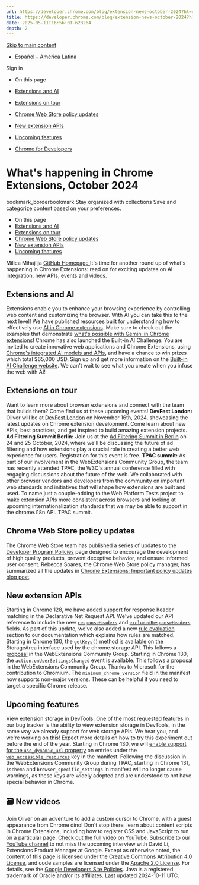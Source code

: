 ```yaml
---
url: https://developer.chrome.com/blog/extension-news-october-2024?hl=en
title: https://developer.chrome.com/blog/extension-news-october-2024?hl=en
date: 2025-05-11T16:56:01.623264
depth: 2
---
```


[ Skip to main content ](https://developer.chrome.com/blog/extension-news-october-2024?hl=en#main-content)
  * [Español – América Latina](https://developer.chrome.com/blog/extension-news-october-2024?hl=es-419)

Sign in


  * On this page
  * [Extensions and AI](https://developer.chrome.com/blog/extension-news-october-2024?hl=en#extensions_and_ai)
  * [Extensions on tour](https://developer.chrome.com/blog/extension-news-october-2024?hl=en#extensions_on_tour)
  * [Chrome Web Store policy updates](https://developer.chrome.com/blog/extension-news-october-2024?hl=en#chrome_web_store_policy_updates)
  * [New extension APIs](https://developer.chrome.com/blog/extension-news-october-2024?hl=en#new_extension_apis)
  * [Upcoming features](https://developer.chrome.com/blog/extension-news-october-2024?hl=en#upcoming_features)


  * [ Chrome for Developers ](https://developer.chrome.com/)


#  What's happening in Chrome Extensions, October 2024 
bookmark_borderbookmark Stay organized with collections  Save and categorize content based on your preferences.
  * On this page
  * [Extensions and AI](https://developer.chrome.com/blog/extension-news-october-2024?hl=en#extensions_and_ai)
  * [Extensions on tour](https://developer.chrome.com/blog/extension-news-october-2024?hl=en#extensions_on_tour)
  * [Chrome Web Store policy updates](https://developer.chrome.com/blog/extension-news-october-2024?hl=en#chrome_web_store_policy_updates)
  * [New extension APIs](https://developer.chrome.com/blog/extension-news-october-2024?hl=en#new_extension_apis)
  * [Upcoming features](https://developer.chrome.com/blog/extension-news-october-2024?hl=en#upcoming_features)


Milica Mihajlija 
[ GitHub ](https://github.com/mihajlija) [ Homepage ](https://mihajlija.github.io/)
It's time for another round up of what's happening in Chrome Extensions: read on for exciting updates on AI integration, new APIs, events and videos.
## Extensions and AI
Extensions enable you to enhance your browsing experience by controlling web content and customizing the browser. With AI you can take this to the next level! We have published resources built for understanding how to effectively use [AI in Chrome extensions](https://developer.chrome.com/docs/extensions/ai). Make sure to check out the examples that demonstrate [what's possible with Gemini in Chrome extensions](https://developer.chrome.com/docs/extensions/ai#ai-powered-extensions-in-action)!
Chrome has also launched the Built-in AI Challenge: You are invited to create innovative web applications and Chrome Extensions, using [Chrome's integrated AI models and APIs](https://developer.chrome.com/docs/ai/built-in), and have a chance to win prizes which total $65,000 USD.
Sign up and get more information on the [Built-in AI Challenge website](https://goo.gle/ChromeAIChallenge). We can't wait to see what you create when you infuse the web with AI!
## Extensions on tour
Want to learn more about browser extensions and connect with the team that builds them? Come find us at these upcoming events!
**DevFest London:** Oliver will be at [DevFest London](https://devfestlondon.com/) on November 16th, 2024, showcasing the latest updates on Chrome extension development. Come learn about new APIs, best practices, and get inspired to build amazing extension projects.
**Ad Filtering Summit Berlin:** Join us at the [Ad Filtering Summit in Berlin](https://adfilteringdevsummit.com/sessions/public/-NXuG6IckpLeVt7jyeIm) on 24 and 25 October, 2024, where we'll be discussing the future of ad filtering and how extensions play a crucial role in creating a better web experience for users. Registration for this event is free.
**TPAC summit:** As part of our involvement in the WebExtensions Community Group, the team has recently attended TPAC, the W3C's annual conference filled with engaging discussions about the future of the web. We collaborated with other browser vendors and developers from the community on important web standards and initiatives that will shape how extensions are built and used. To name just a couple–adding to the Web Platform Tests project to make extension APIs more consistent across browsers and looking at upcoming internationalization standards that we may be able to support in the chrome.i18n API.
TPAC summit.
## Chrome Web Store policy updates
The Chrome Web Store team has published a series of updates to the [Developer Program Policies](https://developer.chrome.com/docs/webstore/program-policies) page designed to encourage the development of high quality products, prevent deceptive behavior, and ensure informed user consent. Rebecca Soares, the Chrome Web Store policy manager, has summarized all the updates in [Chrome Extensions: Important policy updates blog post](https://developer.chrome.com/blog/cws-policy-updates-2024).
## New extension APIs
Starting in Chrome 128, we have added support for response header matching in the Declarative Net Request API. We've updated our API reference to include the new [`responseHeaders`](https://developer.chrome.com/docs/extensions/reference/api/declarativeNetRequest#property-RuleCondition-responseHeaders) and [`excludedResponseHeaders`](https://developer.chrome.com/docs/extensions/reference/api/declarativeNetRequest#property-RuleCondition-excludedResponseHeaders) fields. As part of this update, we've also added a new [rule evaluation](https://developer.chrome.com/docs/extensions/reference/api/declarativeNetRequest#implementation-matching-algorithm) section to our documentation which explains how rules are matched.
Starting in Chrome 130, the [`getKeys()`](https://developer.chrome.com/docs/extensions/reference/api/storage#method-StorageArea-getKeys) method is available on the StorageArea interface used by the chrome.storage API. This follows a [proposal](https://github.com/w3c/webextensions/issues/601) in the WebExtensions Community Group.
Starting in Chrome 130, the [`action.onUserSettingsChanged`](https://developer.chrome.com/docs/extensions/reference/api/action#event-onUserSettingsChanged) event is available. This follows a [proposal](https://github.com/w3c/webextensions/blob/main/proposals/action-on-user-settings-changed-api.md) in the WebExtensions Community Group. Thanks to Microsoft for the contribution to Chromium.
The `minimum_chrome_version` field in the manifest now supports non-major versions. These can be helpful if you need to target a specific Chrome release.
## Upcoming features
View extension storage in DevTools: One of the most requested features in our bug tracker is the ability to view extension storage in DevTools, in the same way we already support for web storage APIs. We hear you, and we're working on this! Expect more details on how to try this experiment out before the end of the year.
Starting in Chrome 130, we will [enable support for the `use_dynamic_url` property](https://groups.google.com/a/chromium.org/g/chromium-extensions/c/Nr3QNKFv74c/m/PYLvA7dOAAAJ) on entries under the [`web_accessible_resources`](https://developer.chrome.com/docs/extensions/reference/manifest/web-accessible-resources#manifest_declaration) key in the manifest.
Following the discussion in the WebExtensions Community Group during TPAC, starting in Chrome 131, `$schema` and `browser_specific_settings` in manifest will no longer cause warnings, as these keys are widely adopted and are understood to not have special behavior in Chrome.
## 🗃️ New videos
Join Oliver on an adventure to add a custom cursor to Chrome, with a guest appearance from Chrome dino!
Don't stop there, learn about content scripts in Chrome Extensions, including how to register CSS and JavaScript to run on a particular page. [Check out the full video on YouTube](https://www.youtube.com/watch?v=ezhJezGX5ak).
Subscribe to our [YouTube channel](https://www.youtube.com/@ChromeDevs) to not miss the upcoming interview with David Li, Extensions Product Manager at Google.
Except as otherwise noted, the content of this page is licensed under the [Creative Commons Attribution 4.0 License](https://creativecommons.org/licenses/by/4.0/), and code samples are licensed under the [Apache 2.0 License](https://www.apache.org/licenses/LICENSE-2.0). For details, see the [Google Developers Site Policies](https://developers.google.com/site-policies). Java is a registered trademark of Oracle and/or its affiliates.
Last updated 2024-10-11 UTC.

